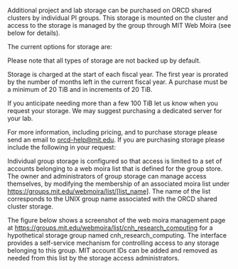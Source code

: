 Additional project and lab storage can be purchased on ORCD shared clusters by individual
PI groups. This storage is mounted on the cluster and access to the storage is managed 
by the group through MIT Web Moira (see below for details).

The current options for storage are:

Please note that all types of storage are not backed up by default.

Storage is charged at the start of each fiscal year. The first year is prorated by the number of months left in the current fiscal year. A purchase must be a minimum of 20 TiB and in increments of 20 TiB.

If you anticipate needing more than a few 100 TiB let us know when you request your storage. We may suggest purchasing a dedicated server for your lab.

For more information, including pricing, and to purchase storage please send an email to orcd-help@mit.edu. If you are purchasing storage please include the following in your request:

Individual group storage is configured so that access is limited to a set
of accounts belonging to a web moira list that is defined for the group
store. The owner and administrators of group storage can manage
access themselves, by modifying the membership of an associated moira list
under https://groups.mit.edu/webmoira/list/[list_name]. The name of the
list corresponds to the UNIX group name associated with the ORCD shared 
cluster storage.

The figure below shows a screenshot of the web moira management page at
https://groups.mit.edu/webmoira/list/cnh_research_computing for a hypothetical
storage group named cnh_research_computing. The interface provides a 
self-service mechanism for controlling access to any storage belonging to
this group. MIT account IDs can be added and 
removed as needed from this list by the storage access administrators.



